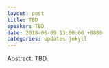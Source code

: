```yaml
---
layout: post
title: TBD
speaker: TBD
date: 2018-06-09 13:00:00 +0800
categories: updates jekyll
---
```


Abstract: TBD.